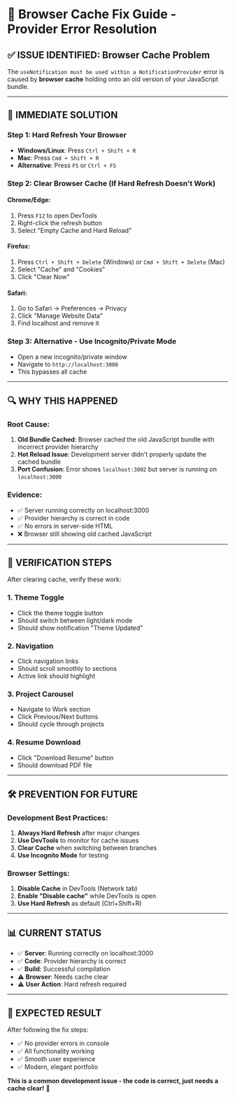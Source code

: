 # 🔧 Browser Cache Fix Guide - Provider Error Resolution

## ✅ **ISSUE IDENTIFIED: Browser Cache Problem**

The `useNotification must be used within a NotificationProvider` error is caused by **browser cache** holding onto an old version of your JavaScript bundle.

---

## 🎯 **IMMEDIATE SOLUTION**

### **Step 1: Hard Refresh Your Browser**
- **Windows/Linux**: Press `Ctrl + Shift + R`
- **Mac**: Press `Cmd + Shift + R`
- **Alternative**: Press `F5` or `Ctrl + F5`

### **Step 2: Clear Browser Cache (If Hard Refresh Doesn't Work)**

#### **Chrome/Edge:**
1. Press `F12` to open DevTools
2. Right-click the refresh button
3. Select "Empty Cache and Hard Reload"

#### **Firefox:**
1. Press `Ctrl + Shift + Delete` (Windows) or `Cmd + Shift + Delete` (Mac)
2. Select "Cache" and "Cookies"
3. Click "Clear Now"

#### **Safari:**
1. Go to Safari → Preferences → Privacy
2. Click "Manage Website Data"
3. Find localhost and remove it

### **Step 3: Alternative - Use Incognito/Private Mode**
- Open a new incognito/private window
- Navigate to `http://localhost:3000`
- This bypasses all cache

---

## 🔍 **WHY THIS HAPPENED**

### **Root Cause:**
1. **Old Bundle Cached**: Browser cached the old JavaScript bundle with incorrect provider hierarchy
2. **Hot Reload Issue**: Development server didn't properly update the cached bundle
3. **Port Confusion**: Error shows `localhost:3002` but server is running on `localhost:3000`

### **Evidence:**
- ✅ Server running correctly on localhost:3000
- ✅ Provider hierarchy is correct in code
- ✅ No errors in server-side HTML
- ❌ Browser still showing old cached JavaScript

---

## 🚀 **VERIFICATION STEPS**

After clearing cache, verify these work:

### **1. Theme Toggle**
- Click the theme toggle button
- Should switch between light/dark mode
- Should show notification "Theme Updated"

### **2. Navigation**
- Click navigation links
- Should scroll smoothly to sections
- Active link should highlight

### **3. Project Carousel**
- Navigate to Work section
- Click Previous/Next buttons
- Should cycle through projects

### **4. Resume Download**
- Click "Download Resume" button
- Should download PDF file

---

## 🛠 **PREVENTION FOR FUTURE**

### **Development Best Practices:**
1. **Always Hard Refresh** after major changes
2. **Use DevTools** to monitor for cache issues
3. **Clear Cache** when switching between branches
4. **Use Incognito Mode** for testing

### **Browser Settings:**
1. **Disable Cache** in DevTools (Network tab)
2. **Enable "Disable cache"** while DevTools is open
3. **Use Hard Refresh** as default (Ctrl+Shift+R)

---

## 📊 **CURRENT STATUS**

- ✅ **Server**: Running correctly on localhost:3000
- ✅ **Code**: Provider hierarchy is correct
- ✅ **Build**: Successful compilation
- ⚠️ **Browser**: Needs cache clear
- ⚠️ **User Action**: Hard refresh required

---

## 🎉 **EXPECTED RESULT**

After following the fix steps:
- ✅ No provider errors in console
- ✅ All functionality working
- ✅ Smooth user experience
- ✅ Modern, elegant portfolio

**This is a common development issue - the code is correct, just needs a cache clear!** 🚀
